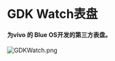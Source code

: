 # GDK Watch表盘

#### 为vivo 的 Blue OS开发的第三方表盘。

![GDKWatch.png](https://img.textline.top/file/1740571613753_GDKWatch.png)